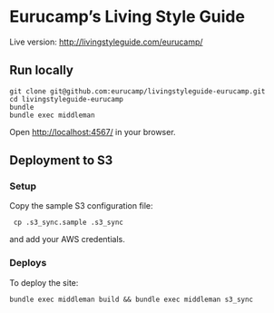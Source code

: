 Eurucamp’s Living Style Guide
=============================

Live version: <http://livingstyleguide.com/eurucamp/>


Run locally
-----------

```
git clone git@github.com:eurucamp/livingstyleguide-eurucamp.git
cd livingstyleguide-eurucamp
bundle
bundle exec middleman
```

Open <http://localhost:4567/> in your browser.

Deployment to S3
----------------

### Setup

Copy the sample S3 configuration file:

     cp .s3_sync.sample .s3_sync

and add your AWS credentials.

### Deploys

To deploy the site:

    bundle exec middleman build && bundle exec middleman s3_sync
